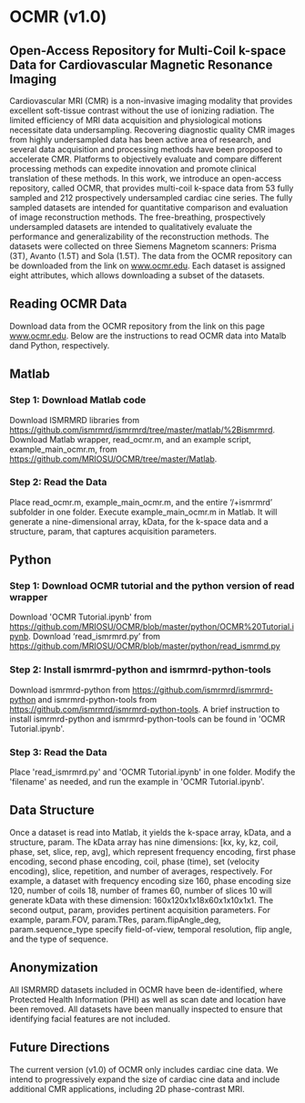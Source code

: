 # OCMR (v1.0) 
## Open-Access Repository for Multi-Coil k-space Data for Cardiovascular Magnetic Resonance Imaging

Cardiovascular MRI (CMR) is a non-invasive imaging modality that provides excellent soft-tissue contrast without the use of ionizing radiation. The limited efficiency of MRI data acquisition and physiological motions necessitate data undersampling. Recovering diagnostic quality CMR images from highly undersampled data has been active area of research, and several data acquisition and processing methods have been proposed to accelerate CMR. Platforms to objectively evaluate and compare different processing methods can expedite innovation and promote clinical translation of these methods. In this work, we introduce an open-access repository, called OCMR, that provides multi-coil k-space data from 53 fully sampled and 212 prospectively undersampled cardiac cine series. The fully sampled datasets are intended for quantitative comparison and evaluation of image reconstruction methods. The free-breathing, prospectively undersampled datasets are intended to qualitatively evaluate the performance and generalizability of the reconstruction methods. The datasets were collected on three Siemens Magnetom scanners: Prisma (3T), Avanto (1.5T) and Sola (1.5T). The data from the OCMR repository can be downloaded from the link on www.ocmr.edu. Each dataset is assigned eight attributes, which allows downloading a subset of the datasets.


## Reading OCMR Data 
Download data from the OCMR repository from the link on this page www.ocmr.edu. Below are the instructions to read OCMR data into Matalb dand Python, respectively.
## Matlab
### Step 1: Download Matlab code
Download ISMRMRD libraries from https://github.com/ismrmrd/ismrmrd/tree/master/matlab/%2Bismrmrd. Download Matlab wrapper, read_ocmr.m, and an example script, example_main_ocmr.m, from https://github.com/MRIOSU/OCMR/tree/master/Matlab.
### Step 2: Read the Data
Place read_ocmr.m, example_main_ocmr.m, and the entire ‘/+ismrmrd’ subfolder in one folder. Execute example_main_ocmr.m in Matlab. It will generate a nine-dimensional array, kData, for the k-space data and a structure, param, that captures acquisition parameters.

## Python
### Step 1: Download OCMR tutorial and the python version of read wrapper
Download 'OCMR Tutorial.ipynb' from https://github.com/MRIOSU/OCMR/blob/master/python/OCMR%20Tutorial.ipynb. Download ‘read_ismrmrd.py’ from https://github.com/MRIOSU/OCMR/blob/master/python/read_ismrmd.py

### Step 2: Install ismrmrd-python and ismrmrd-python-tools
Download ismrmrd-python from https://github.com/ismrmrd/ismrmrd-python and ismrmrd-python-tools from https://github.com/ismrmrd/ismrmrd-python-tools.  A brief instruction to install ismrmrd-python and ismrmrd-python-tools can be found in 'OCMR Tutorial.ipynb'.

### Step 3: Read the Data
Place 'read_ismrmrd.py' and 'OCMR Tutorial.ipynb' in one folder. Modify the 'filename' as needed, and run the example in 'OCMR Tutorial.ipynb'.

## Data Structure
Once a dataset is read into Matlab, it yields the k-space array, kData, and a structure, param. The kData array has nine dimensions: [kx, ky, kz, coil, phase, set, slice, rep, avg], which represent frequency encoding, first phase encoding, second phase encoding, coil, phase (time), set (velocity encoding), slice, repetition, and number of averages, respectively. For example, a dataset with frequency encoding size 160, phase encoding size 120, number of coils 18, number of frames 60, number of slices 10 will generate kData with these dimension: 160x120x1x18x60x1x10x1x1. The second output, param, provides pertinent acquisition parameters. For example, param.FOV, param.TRes, param.flipAngle_deg, param.sequence_type specify field-of-view, temporal resolution, flip angle, and the type of sequence.
## Anonymization
All ISMRMRD datasets included in OCMR have been de-identified, where Protected Health Information (PHI) as well as scan date and location have been removed. All datasets have been manually inspected to ensure that identifying facial features are not included.
## Future Directions
The current version (v1.0) of OCMR only includes cardiac cine data. We intend to progressively expand the size of cardiac cine data and include additional CMR applications, including 2D phase-contrast MRI.
